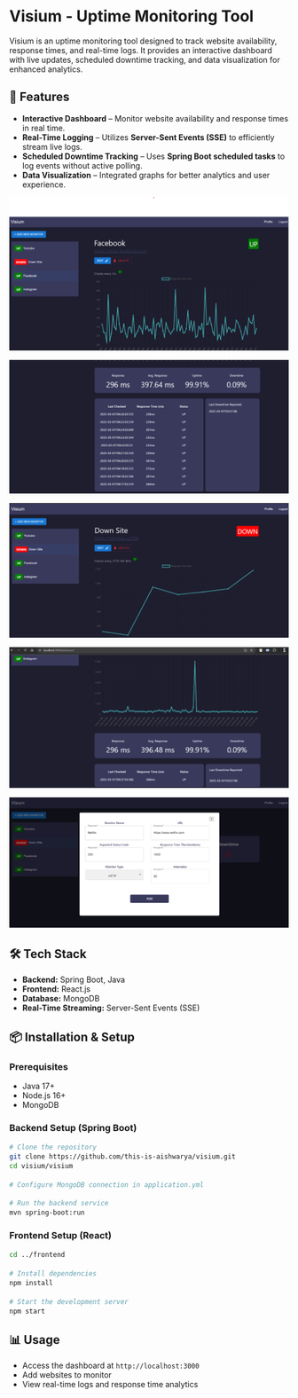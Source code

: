 # Visium - Uptime Monitoring Tool

Visium is an uptime monitoring tool designed to track website availability, response times, and real-time logs. It provides an interactive dashboard with live updates, scheduled downtime tracking, and data visualization for enhanced analytics.

## 🚀 Features

- **Interactive Dashboard** – Monitor website availability and response times in real time.
- **Real-Time Logging** – Utilizes **Server-Sent Events (SSE)** to efficiently stream live logs.
- **Scheduled Downtime Tracking** – Uses **Spring Boot scheduled tasks** to log events without active polling.
- **Data Visualization** – Integrated graphs for better analytics and user experience.

![Dashboard](https://github.com/this-is-aishwarya/Visium/blob/master/images/visium-dash.png)

![Stats](https://github.com/this-is-aishwarya/Visium/blob/master/images/visium-stats.png)

![Down](https://github.com/this-is-aishwarya/Visium/blob/master/images/visium-down.png)

![Downgraph](https://github.com/this-is-aishwarya/Visium/blob/master/images/visium-downgraph.png)

![Add](https://github.com/this-is-aishwarya/Visium/blob/master/images/visium-add.png)

## 🛠️ Tech Stack

- **Backend:** Spring Boot, Java
- **Frontend:** React.js
- **Database:** MongoDB
- **Real-Time Streaming:** Server-Sent Events (SSE)

## 📦 Installation & Setup

### Prerequisites
- Java 17+
- Node.js 16+
- MongoDB

### Backend Setup (Spring Boot)
```sh
# Clone the repository
git clone https://github.com/this-is-aishwarya/visium.git
cd visium/visium

# Configure MongoDB connection in application.yml

# Run the backend service
mvn spring-boot:run
```
### Frontend Setup (React)
```sh
cd ../frontend

# Install dependencies
npm install

# Start the development server
npm start
```

## 📊 Usage
- Access the dashboard at ```http://localhost:3000```
- Add websites to monitor
- View real-time logs and response time analytics
